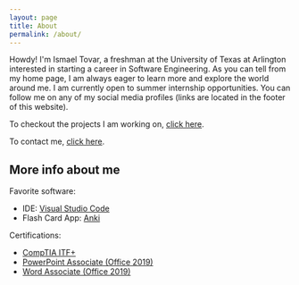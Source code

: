 ```yaml
---
layout: page
title: About
permalink: /about/
---
```


Howdy! I'm Ismael Tovar, a freshman at the University of Texas at Arlington interested in starting a career in Software Engineering. As you can tell from my home page, I am always eager to learn more and explore the world around me. I am currently open to summer internship opportunities. You can follow me on any of my social media profiles (links are located in the footer of this website).

To checkout the projects I am working on, [click here](https://github.com/ismaeltovar?tab=repositories).

To contact me, [click here](https://ismaeltovar.com/contact/).

## More info about me

Favorite software:
- IDE: [Visual Studio Code](https://code.visualstudio.com/)
- Flash Card App: [Anki](https://apps.ankiweb.net/)

Certifications:
- [CompTIA ITF+](https://www.credly.com/badges/d6884d5f-7aee-40a5-bcf5-1cfebe644205/embedded)
- [PowerPoint Associate (Office 2019)](https://www.credly.com/badges/a0d94245-1341-45bf-9ead-9b188450c6bf/embedded)
- [Word Associate (Office 2019)](https://www.credly.com/badges/71c986b9-7a70-492e-baf7-51cb95caaea4/embedded)